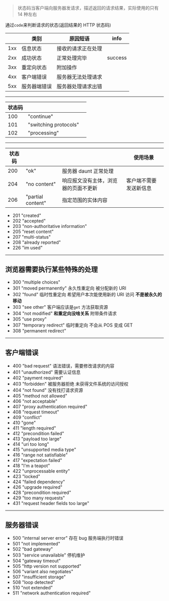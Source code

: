 > 状态码当客户端向服务器发请求，描述返回的请求结果，实际使用的只有 14 种左右

通过`code`来判断请求的状态(返回结果的 HTTP 状态码)

|     | 类别         | 原因短语           | info    |
| --- | ------------ | ------------------ | ------- |
| 1xx | 信息状态     | 接收的请求正在处理 |         |
| 2xx | 成功状态     | 正常处理完毕       | success |
| 3xx | 重定向状态   | 附加操作           |         |
| 4xx | 客户端错误   | 服务器无法处理请求 |         |
| 5xx | 服务器端错误 | 服务器处理请求出错 |         |

---

| 状态码 |                       |     |
| ------ | --------------------- | --- |
| 100    | "continue"            |     |
| 101    | "switching protocols" |     |
| 102    | "processing"          |     |

---

| 状态码 |                   |                                      | 使用场景               |
| ------ | ----------------- | ------------------------------------ | ---------------------- |
| 200    | "ok"              | 服务器 daunt 正常处理                |                        |
| 204    | "no content"      | 响应报文没有主体，浏览器的页面不更新 | 客户端不需要发送新信息 |
| 206    | "partial content" | 指定范围的实体内容                   |                        |

- 201 "created"
- 202 "accepted"
- 203 "non-authoritative information"
- 205 "reset content"
- 207 "multi-status"
- 208 "already reported"
- 226 "im used"

---

## 浏览器需要执行某些特殊的处理

- 300 "multiple choices"
- 301 "moved permanently" 永久性重定向 被分配新的 URI
- 302 "found" 临时性重定向 希望用户本次能使用新的 URI 访问 **不是被永久的移动**
- 303 "see other" 客户端应该是`get` 方法获取资源
- 304 "not modified" **和重定向没啥关系** 附带条件请求
- 305 "use proxy"
- 307 "temporary redirect" 临时重定向 不会从 POS 变成 GET
- 308 "permanent redirect"

---

## 客户端错误

- 400 "bad request" 语法错误，需要修改请求的内容
- 401 "unauthorized" 需要认证信息
- 402 "payment required"
- 403 "forbidden" 被服务器拒绝 未获得文件系统的访问授权
- 404 "not found" 没有找打请求资源
- 405 "method not allowed"
- 406 "not acceptable"
- 407 "proxy authentication required"
- 408 "request timeout"
- 409 "conflict"
- 410 "gone"
- 411 "length required"
- 412 "precondition failed"
- 413 "payload too large"
- 414 "uri too long"
- 415 "unsupported media type"
- 416 "range not satisfiable"
- 417 "expectation failed"
- 418 "I'm a teapot"
- 422 "unprocessable entity"
- 423 "locked"
- 424 "failed dependency"
- 426 "upgrade required"
- 428 "precondition required"
- 429 "too many requests"
- 431 "request header fields too large"

---

## 服务器错误

- 500 "internal server error" 存在 bug 服务端执行时错误
- 501 "not implemented"
- 502 "bad gateway"
- 503 "service unavailable" 停机维护
- 504 "gateway timeout"
- 505 "http version not supported"
- 506 "variant also negotiates"
- 507 "insufficient storage"
- 508 "loop detected"
- 510 "not extended"
- 511 "network authentication required"
